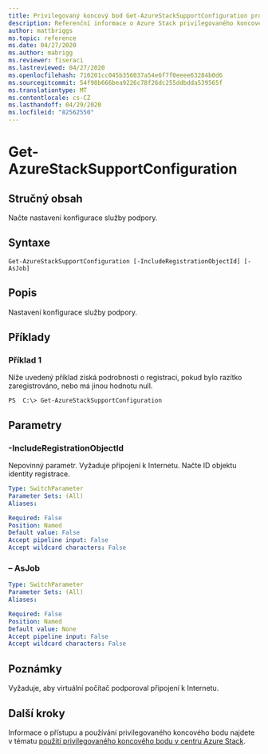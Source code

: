 ```yaml
---
title: Privilegovaný koncový bod Get-AzureStackSupportConfiguration pro centrum Azure Stack
description: Referenční informace o Azure Stack privilegovaného koncového bodu prostředí PowerShell – Get-AzureStackSupportConfiguration
author: mattbriggs
ms.topic: reference
ms.date: 04/27/2020
ms.author: mabrigg
ms.reviewer: fiseraci
ms.lastreviewed: 04/27/2020
ms.openlocfilehash: 710201cc045b356037a54e6f7f0eeee63284b0d6
ms.sourcegitcommit: 54f98b666bea9226c78f26dc255ddbdda539565f
ms.translationtype: MT
ms.contentlocale: cs-CZ
ms.lasthandoff: 04/29/2020
ms.locfileid: "82562550"
---
```

# <a name="get-azurestacksupportconfiguration"></a>Get-AzureStackSupportConfiguration

## <a name="synopsis"></a>Stručný obsah
Načte nastavení konfigurace služby podpory.

## <a name="syntax"></a>Syntaxe

```
Get-AzureStackSupportConfiguration [-IncludeRegistrationObjectId] [-AsJob]
```

## <a name="description"></a>Popis
Nastavení konfigurace služby podpory.

## <a name="examples"></a>Příklady

### <a name="example-1"></a>Příklad 1
Níže uvedený příklad získá podrobnosti o registraci, pokud bylo razítko zaregistrováno, nebo má jinou hodnotu null.

```
PS  C:\> Get-AzureStackSupportConfiguration
```

## <a name="parameters"></a>Parametry

### <a name="-includeregistrationobjectid"></a>-IncludeRegistrationObjectId
Nepovinný parametr.
Vyžaduje připojení k Internetu.
Načte ID objektu identity registrace.

```yaml
Type: SwitchParameter
Parameter Sets: (All)
Aliases:

Required: False
Position: Named
Default value: False
Accept pipeline input: False
Accept wildcard characters: False
```

### <a name="-asjob"></a>– AsJob


```yaml
Type: SwitchParameter
Parameter Sets: (All)
Aliases:

Required: False
Position: Named
Default value: None
Accept pipeline input: False
Accept wildcard characters: False
```

## <a name="notes"></a>Poznámky
Vyžaduje, aby virtuální počítač podporoval připojení k Internetu.

## <a name="next-steps"></a>Další kroky

Informace o přístupu a používání privilegovaného koncového bodu najdete v tématu [použití privilegovaného koncového bodu v centru Azure Stack](https://docs.microsoft.com/azure-stack/operator/azure-stack-privileged-endpoint).